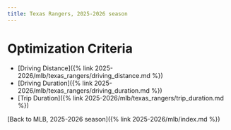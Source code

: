 ```yaml
---
title: Texas Rangers, 2025-2026 season
---
```


# Optimization Criteria
- [Driving Distance]({% link 2025-2026/mlb/texas_rangers/driving_distance.md %})
- [Driving Duration]({% link 2025-2026/mlb/texas_rangers/driving_duration.md %})
- [Trip Duration]({% link 2025-2026/mlb/texas_rangers/trip_duration.md %})

[Back to MLB, 2025-2026 season]({% link 2025-2026/mlb/index.md %})
